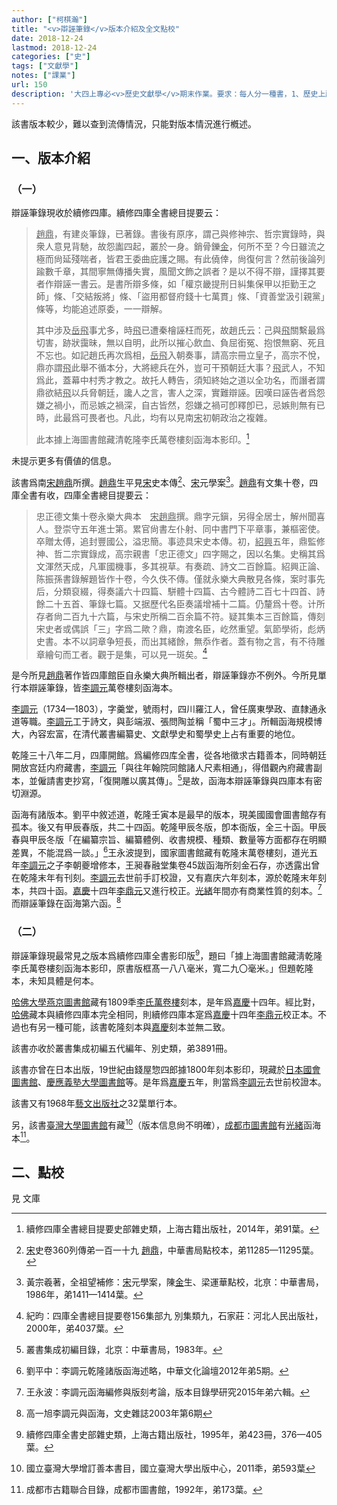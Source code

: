 ```yaml
---
author: ["柯棋瀚"]
title: "<v>辯誣筆錄</v>版本介紹及全文點校"
date: 2018-12-24
lastmod: 2018-12-24
categories: ["史"]
tags: ["文獻學"]
notes: ["課業"]
url: 150
description: '大四上專必<v>歷史文獻學</v>期末作業。要求：每人分一種書，1、歷史上所有的版本，說朙其目前存佚情況。2、梳理這些版本之間的關係，卽描述其版本系統。3、談談其流傳情況，卽藏書鏈。如果前三項不好做，則可以按以下要求：4、談談本書的編纂過程、主要內容及特點。5、談談其史料價値。我的是辯誣筆錄一卷，赵鼎撰。<v>续修四库全书</v>史部杂史类<br>只加了一部分下畫橫線，其他的實在沒這閒工夫加了。大學最後一篇作業終於做完啦！！'
---
```


該書版本較少，難以查到流傳情況，只能對版本情況進行槪述。

## 一、版本介紹

### （一）

<v>辯誣筆錄</v>現收於<v>續修四庫</v>。<v>續修四庫全書總目提要</v>云：

> <u>趙鼎</u>，有<v>建炎筆錄</v>，已著錄。書後有原序，謂己與修神宗、哲宗<v>實錄</v>時，與衆人意見背馳，故怨讟四起，叢於一身。銷骨鑠<u>金</u>，何所不至？今日雖流之極而尙延殘喘者，皆君王委曲庇護之賜。有此僥倖，尙復何言？然前後論列踰數千章，其間寧無傳播失實，風聞文飾之誤者？是以不得不辯，謹擇其要者作<v>辯誣</v>一書云。是書所辯多條，如「權京畿提刑日糾集保甲以拒勤王之師」條、「交結叛將」條、「盜用都督府錢十七萬貫」條、「資善堂汲引親黨」條等，均能追述原委，一一辯解。
>
> 其中涉及<u>岳飛</u>事尤多，時<u>飛</u>已遭秦檜誣枉而死，故趙氏云：己與<u>飛</u>關繫最爲切害，跡狀靄昧，無以自明，此所以摧心飲血、負屈銜冤、抱恨無窮、死且不忘也。如記趙氏再次爲相，<u>岳飛</u>入朝奏事，請高宗冊立皇子，高宗不悅，鼎亦謂<u>飛</u>此舉不循本分，大將總兵在外，豈可干預朝廷大事？<u>飛</u>武人，不知爲此，蓋幕中村秀才教之。故托人轉告，須知終始之道以全功名，而譖者謂鼎欲結<u>飛</u>以兵脅朝廷，讒人之言，害人之深，實難辯誣。因嘆曰誣告者爲怨嫌之禍小，而忌嫉之禍深，自古皆然，怨嫌之禍可卽釋卽已，忌嫉則無有已時，此最爲可畏者也。凡此，均有以見南<u>宋</u>初朝政治之複雜。
>
> 此本據上海圖書館藏清乾隆李氏萬卷樓刻<v>函海</v>本影印。[^1]
>

未提示更多有價値的信息。

該書爲南<u>宋</u><u>趙鼎</u>所撰。<u>趙鼎</u>生平見<v><u>宋</u>史</v>本傳[^2]、<v><u>宋</u>元學案</v>[^3]。<u>趙鼎</u>有文集十卷，<v>四庫全書</v>有收，<v>四庫全書總目提要</v>云：

> 忠正德文集十卷永樂大典本　<u>宋</u><u>趙鼎</u>撰。鼎字元鎭，另得全居士，解州聞喜人。登崇守五年進士第。累官尙書左仆射、同中書門下平章事，兼樞密使。卒贈太傅，追封豐國公，溢忠簡。事迹具<v>宋史</v>本傳。初，<u>紹興</u>五年，鼎監修神、哲二宗實錄成，高宗親書「忠正德文」四字賜之，因以名集。史稱其爲文渾然天成，凡軍國機事，多其視草。有奏疏、詩文二百餘篇。<v>紹興正論</v>、陈振孫<v>書錄解題</v>皆作十卷，今久佚不傳。僅就<v>永樂大典</v>散見各條，案时事先后，分類裒綴，得奏議六十四篇、駢體十四篇、古今體詩二百七十四首、詩餘二十五首、筆錄七篇。又据<v>歷代名臣奏議</v>增補十二篇。仍釐爲十卷。计所存者尙二百九十六篇，与<v>宋史</v>所稱二百余篇不符。疑其集本三百餘篇，傳刻<v>宋史</v>者或偶誤「三」字爲二歟？鼎，南渡名臣，屹然重望。氣節學術，彪炳史書。本不以詞章争短長，而出其緒餘，無忝作者。蓋有物之言，有不待雕章繪句而工者。觀于是集，可以見一斑矣。[^4]
>

是今所見<u>趙鼎</u>著作皆四庫館臣自<v>永樂大典</v>所輯出者，<v>辯誣筆錄</v>亦不例外。今所見單行本<v>辯誣筆錄</v>，皆<u>李調元</u>萬卷樓刻<v>函海</v>本。

<u>李調元</u>（1734—1803），字羹堂，號雨村，四川羅江人，曾任廣東學政、直隸通永道等職。<u>李調元</u>工于詩文，與彭端淑、張問陶並稱「蜀中三才」。所輯<v>函海</v>規模博大，內容宏富，在清代叢書編纂史、文獻學史和蜀學史上占有重要的地位。

乾隆三十八年二月，四庫開館。爲編修<v>四库全書</v>，從各地徵求古籍善本，同時朝廷開放宫廷内府藏書，<u>李調元</u>「與往年翰院同館諸人尺素相通」，得借觀內府藏書副本，並僱請書吏抄寫，「復開雕以廣其傳」。[^5]是故，<v>函海</v>本<v>辯誣筆錄</v>與<v>四庫</v>本有密切淵源。

<v>函海</v>有諸版本。劉平中敘述道，乾隆壬寅本是最早的版本，現美國國會圖書館存有孤本。後又有甲辰春版，共二十四函。乾隆甲辰冬版，卽本衙版，全三十函。甲辰春與甲辰冬版「在編纂宗旨、編纂體例、收書規模、種類、數量等方面都存在明顯差異，不能混爲一談。」[^6]王永波提到，國家圖書館藏有乾隆末萬卷樓刻，道光五年<u>李調元</u>之子李朝夔增修本，王昶<v>春融堂集</v>卷45<v>跋<v>函海</v>所刻金石存</v>，亦透露出曾在乾隆末年有刊刻。<u>李調元</u>去世前手訂校證，又有嘉庆六年刻本，源於乾隆末年刻本，共四十函。<u>嘉慶</u>十四年<u>李鼎元</u>又進行校正。<u>光緒</u>年間亦有商業性質的刻本。[^7]而<v>辯誣筆錄</v>在<v>函海</v>第六函。[^8]

### （二）

<v>辯誣筆錄</v>現最常見之版本爲<v>續修四庫全書</v>影印版[^9]，題曰「據上海圖書館藏淸乾隆李氏萬卷樓刻<v>函海</v>本影印，原書版框髙一八八毫米，寬二九〇毫米。」但題乾隆本，未知具體是何本。

<u>哈佛大學燕京圖書館</u>藏有1809秊<u>李氏</u><u>萬卷樓</u>刻本，是年爲<u>嘉慶</u>十四年。經比對，<u>哈佛</u>藏本與<v>續修四庫</v>本完全相同，則<v>續修四庫</v>本寔爲<u><u>嘉慶</u></u>十四年<u>李鼎元</u>校正本。不過也有另一種可能，該書乾隆刻本與<u>嘉慶</u>刻本並無二致。

該書亦收於<v>叢書集成初編</v>五代編年、別史類，弟3891冊。

該書亦曾在日本出版，19世紀由錢屋惣四郎據1800年刻本影印，現藏於<u>日本國會圖書館</u>、<u>慶應義塾大學圖書館</u>等。是年爲<u>嘉慶</u>五年，則當爲<u>李調元</u>去世前校證本。

該書又有1968年<u>藝文出版社</u>之32葉單行本。

另，該書<u>臺灣大學圖書館</u>有藏[^10]（版本信息尙不明確），<u>成都市圖書館</u>有<u>光緒</u><v>函海</v>本[^11]。

## 二、點校

見 文庫

[^1]: <v>續修四庫全書總目提要</v><v>史部</v><v>雜史類</v>，上海古籍出版社，2014年，弟91葉。

[^2]: <v><u>宋</u>史</v>卷360<v>列傳弟一百一十九 <u>趙鼎</u></v>，中華書局點校本，弟11285—11295葉。

[^3]: 黃宗羲著，全祖望補修：<v><u>宋</u>元學案</v>，陳<u>金</u>生、梁運華點校，北亰：中華書局，1986年，弟1411—1414葉。

[^4]: 紀昀：<v>四庫全書總目提要</v>卷156<v>集部九 別集類九</v>，石家莊：河北人民出版社，2000年，弟4037葉。

[^5]: <v>叢書集成初編目錄</v>，北京：中華書局，1983年。

[^6]: 劉平中：<v>李調元乾隆諸版函海述略</v>，<v>中華文化論壇</v>2012年弟5期。

[^7]: 王永波：<v>李調元函海編修與版刻考論</v>，<v>版本目錄學研究</v>2015年弟六輯。

[^8]: 高一旭<v>李調元與函海</v>，<v>文史雜誌</v>2003年第6期

[^9]: <v>續修四庫全書</v>史部雜史類，上海古籍出版社，1995年，弟423冊，376—405葉。

[^10]: <v>國立臺灣大學增訂善本書目</v>，國立臺灣大學出版中心，2011秊，弟593葉

[^11]: <v>成都市古籍聯合目錄</v>，成都市圖書館，1992年，弟173葉。
